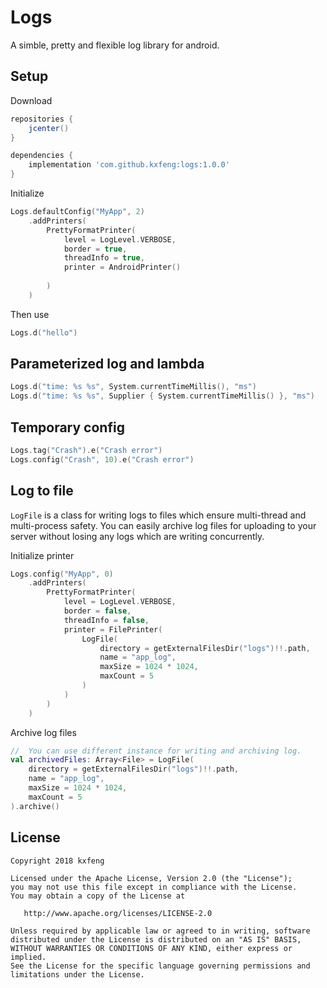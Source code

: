 # Logs

A simble, pretty and flexible log library for android.

## Setup

Download
```groovy
repositories {
    jcenter()
}

dependencies {
    implementation 'com.github.kxfeng:logs:1.0.0'
}
```

Initialize
```kotlin
Logs.defaultConfig("MyApp", 2)
    .addPrinters(
        PrettyFormatPrinter(
            level = LogLevel.VERBOSE,
            border = true,
            threadInfo = true,
            printer = AndroidPrinter()
            
        )
    )
```

Then use
```kotlin
Logs.d("hello")
```

## Parameterized log and lambda

```kotlin
Logs.d("time: %s %s", System.currentTimeMillis(), "ms")
Logs.d("time: %s %s", Supplier { System.currentTimeMillis() }, "ms")
```

## Temporary config

```kotlin
Logs.tag("Crash").e("Crash error")
Logs.config("Crash", 10).e("Crash error")
```

## Log to file

`LogFile` is a class for writing logs to files which ensure multi-thread and multi-process safety. You can easily archive log files for uploading to your server without losing any logs which are writing concurrently.

Initialize printer
```kotlin
Logs.config("MyApp", 0)
    .addPrinters(
        PrettyFormatPrinter(
            level = LogLevel.VERBOSE,
            border = false,
            threadInfo = false,
            printer = FilePrinter(
                LogFile(
                    directory = getExternalFilesDir("logs")!!.path,
                    name = "app_log",
                    maxSize = 1024 * 1024,
                    maxCount = 5
                )
            )
        )
    )
```

Archive log files
```kotlin
//  You can use different instance for writing and archiving log.
val archivedFiles: Array<File> = LogFile(
    directory = getExternalFilesDir("logs")!!.path,
    name = "app_log",
    maxSize = 1024 * 1024,
    maxCount = 5
).archive()
```

## License

    Copyright 2018 kxfeng

    Licensed under the Apache License, Version 2.0 (the "License");
    you may not use this file except in compliance with the License.
    You may obtain a copy of the License at

       http://www.apache.org/licenses/LICENSE-2.0

    Unless required by applicable law or agreed to in writing, software
    distributed under the License is distributed on an "AS IS" BASIS,
    WITHOUT WARRANTIES OR CONDITIONS OF ANY KIND, either express or implied.
    See the License for the specific language governing permissions and
    limitations under the License.
